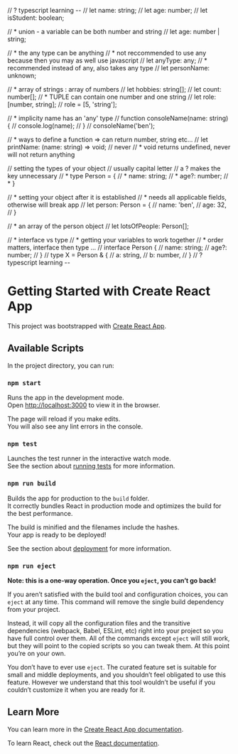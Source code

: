 


// ? typescript learning --
// let name: string;
// let age: number; 
// let isStudent: boolean;

// * union - a variable can be both number and string
// let age: number | string; 

// * the any type can be anything
// * not reccommended to use any because then you may as well use javascript
// let anyType: any;
// * recommended instead of any, also takes any type
// let personName: unknown;

// * array of strings : array of numbers
// let hobbies: string[];
// let count: number[];
// * TUPLE can contain one number and one string
// let role:[number, string];
// role = [5, 'string'];

// * implicity name has an 'any' type
// function consoleName(name: string) {
//   console.log(name);
// }
// consoleName('ben');

// * ways to define a function => can return number, string etc...
// let printName: (name: string) => void; // never
// * void returns undefined, never will not return anything


// setting the types of your object
// usually capital letter
// a ? makes the key unnecessary
// * type Person = {
// * name: string;
// * age?: number;
// * }

// * setting your object after it is established
// * needs all applicable fields, otherwise will break app
// let person: Person = {
//   name: 'ben',
//   age: 32,
// }

// * an array of the person object
// let lotsOfPeople: Person[];

// * interface vs type
// * getting your variables to work together
// * order matters, interface then type ...
// interface Person {
//   name: string;
//   age?: number;
// }
// type X = Person & {
//   a: string,
//   b: number,
// }
// ? typescript learning --












# Getting Started with Create React App

This project was bootstrapped with [Create React App](https://github.com/facebook/create-react-app).

## Available Scripts

In the project directory, you can run:

### `npm start`

Runs the app in the development mode.\
Open [http://localhost:3000](http://localhost:3000) to view it in the browser.

The page will reload if you make edits.\
You will also see any lint errors in the console.

### `npm test`

Launches the test runner in the interactive watch mode.\
See the section about [running tests](https://facebook.github.io/create-react-app/docs/running-tests) for more information.

### `npm run build`

Builds the app for production to the `build` folder.\
It correctly bundles React in production mode and optimizes the build for the best performance.

The build is minified and the filenames include the hashes.\
Your app is ready to be deployed!

See the section about [deployment](https://facebook.github.io/create-react-app/docs/deployment) for more information.

### `npm run eject`

**Note: this is a one-way operation. Once you `eject`, you can’t go back!**

If you aren’t satisfied with the build tool and configuration choices, you can `eject` at any time. This command will remove the single build dependency from your project.

Instead, it will copy all the configuration files and the transitive dependencies (webpack, Babel, ESLint, etc) right into your project so you have full control over them. All of the commands except `eject` will still work, but they will point to the copied scripts so you can tweak them. At this point you’re on your own.

You don’t have to ever use `eject`. The curated feature set is suitable for small and middle deployments, and you shouldn’t feel obligated to use this feature. However we understand that this tool wouldn’t be useful if you couldn’t customize it when you are ready for it.

## Learn More

You can learn more in the [Create React App documentation](https://facebook.github.io/create-react-app/docs/getting-started).

To learn React, check out the [React documentation](https://reactjs.org/).
